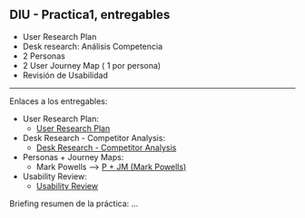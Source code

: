 ## DIU - Practica1, entregables

- User Research Plan
- Desk research: Análisis Competencia 
- 2 Personas 
- 2 User Journey Map  ( 1 por persona)
- Revisión de Usabilidad 

---

Enlaces a los entregables:
- User Research Plan: 
    - [User Research Plan](User_Research_Plan.pdf)
- Desk Research - Competitor Analysis:
    - [Desk Research - Competitor Analysis](Competitor_Analysis.pdf)
- Personas + Journey Maps:
    - Mark Powells --> [P + JM (Mark Powells)](Persona_+_Journey_Map_\(Mark_Powells\).pdf)
- Usability Review:
    - [Usability Review](Usability_Review_Kafka.pdf)

Briefing resumen de la práctica: ...
